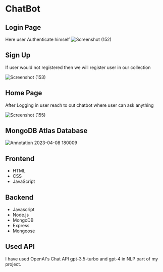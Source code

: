 # ChatBot

## Login Page

Here user Authenticate himself 
![Screenshot (152)](https://user-images.githubusercontent.com/128968997/230717086-1c9193a0-081e-4355-87c2-80a4ba73e30e.png)


## Sign Up

If user would not registered then we will register user in our collection

![Screenshot (153)](https://user-images.githubusercontent.com/128968997/230717156-f22af1d7-0349-4d7e-852c-1a1617f32ea7.png)


## Home Page
 After Logging in user reach to out chatbot  where user can ask anything 
 
![Screenshot (155)](https://user-images.githubusercontent.com/128968997/230717253-f0bb46ea-db88-46b6-9a6d-e4faf83745de.png)

## MongoDB Atlas Database

![Annotation 2023-04-08 180009](https://user-images.githubusercontent.com/128968997/230721250-d225a992-2e46-4a45-9fa7-014bff0783f0.jpg)

## Frontend 
- HTML
- CSS
- JavaScript

## Backend
- Javascript 
- Node.js
- MongoDB
- Express
- Mongoose

## Used API
I have used OpenAI's Chat API gpt-3.5-turbo and gpt-4 in NLP part of my project.
  
